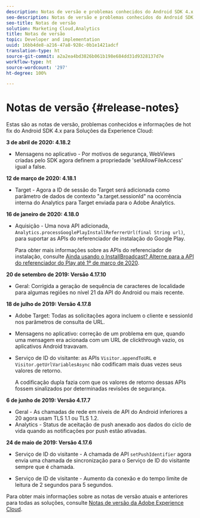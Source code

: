 ```yaml
---
description: Notas de versão e problemas conhecidos do Android SDK 4.x para Soluções da Experience Cloud.
seo-description: Notas de versão e problemas conhecidos do Android SDK 4.x para Soluções da Experience Cloud.
seo-title: Notas de versão
solution: Marketing Cloud,Analytics
title: Notas de versão
topic: Developer and implementation
uuid: 16bb4de8-a216-47a8-928c-0b1e1421adcf
translation-type: ht
source-git-commit: a2a2ea4bd3826b061b198e684dd31d9328137d7e
workflow-type: ht
source-wordcount: '297'
ht-degree: 100%

---
```



# Notas de versão {#release-notes}

Estas são as notas de versão, problemas conhecidos e informações de hot fix do Android SDK 4.x para Soluções da Experience Cloud:

**3 de abril de 2020: 4.18.2**

* Mensagens no aplicativo - Por motivos de segurança, WebViews criadas pelo SDK agora definem a propriedade &#39;setAllowFileAccess&#39; igual a false.

**12 de março de 2020: 4.18.1**

* Target - Agora a ID de sessão do Target será adicionada como parâmetro de dados de contexto &quot;a.target.sessionId&quot; na ocorrência interna do Analytics para Target enviada para o Adobe Analytics.

**16 de janeiro de 2020: 4.18.0**

* Aquisição - Uma nova API adicionada, `Analytics.processGooglePlayInstallReferrerUrl(final String url)`, para suportar as APIs do referenciador de instalação do Google Play.

   Para obter mais informações sobre as APIs do referenciador de instalação, consulte [Ainda usando o InstallBroadcast? Alterne para a API do referenciador do Play até 1º de março de 2020](https://android-developers.googleblog.com/2019/11/still-using-installbroadcast-switch-to.html).

**20 de setembro de 2019: Versão 4.17.10**

* Geral: Corrigida a geração de sequência de caracteres de localidade para algumas regiões no nível 21 da API do Android ou mais recente.

**18 de julho de 2019: Versão 4.17.8**

* Adobe Target: Todas as solicitações agora incluem o cliente e sessionId nos parâmetros de consulta de URL.
* Mensagens no aplicativo: correção de um problema em que, quando uma mensagem era acionada com um URL de clickthrough vazio, os aplicativos Android travavam.
* Serviço de ID do visitante: as APIs `Visitor.appendToURL` e `Visitor.getUrlVariablesAsync` não codificam mais duas vezes seus valores de retorno.

   A codificação dupla fazia com que os valores de retorno dessas APIs fossem sinalizados por determinadas revisões de segurança.

**6 de junho de 2019: Versão 4.17.7**

* Geral - As chamadas de rede em níveis de API do Android inferiores a 20 agora usam TLS 1.1 ou TLS 1.2.
* Analytics - Status de aceitação de push anexado aos dados do ciclo de vida quando as notificações por push estão ativadas.

**24 de maio de 2019: Versão 4.17.6**

* Serviço de ID do visitante - A
   chamada de API `setPushIdentifier` agora envia uma chamada de sincronização para o Serviço de ID do visitante sempre que é chamada.

* Serviço de ID de visitante - Aumento da conexão e do tempo limite de leitura de 2 segundos para 5 segundos.


Para obter mais informações sobre as notas de versão atuais e anteriores para todas as soluções, consulte [Notas de versão da Adobe Experience Cloud](hhttps://docs.adobe.com/content/help/en/release-notes/experience-cloud/current.html).
